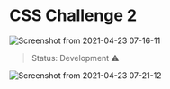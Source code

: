 # CSS Challenge 2
![Screenshot from 2021-04-23 07-16-11](https://user-images.githubusercontent.com/71856519/115857314-eb089f00-a403-11eb-9a03-64c4abcf1d83.png)

> Status: Development ⚠️

![Screenshot from 2021-04-23 07-21-12](https://user-images.githubusercontent.com/71856519/115857994-cc56d800-a404-11eb-85e8-f45bef1130e4.png)
